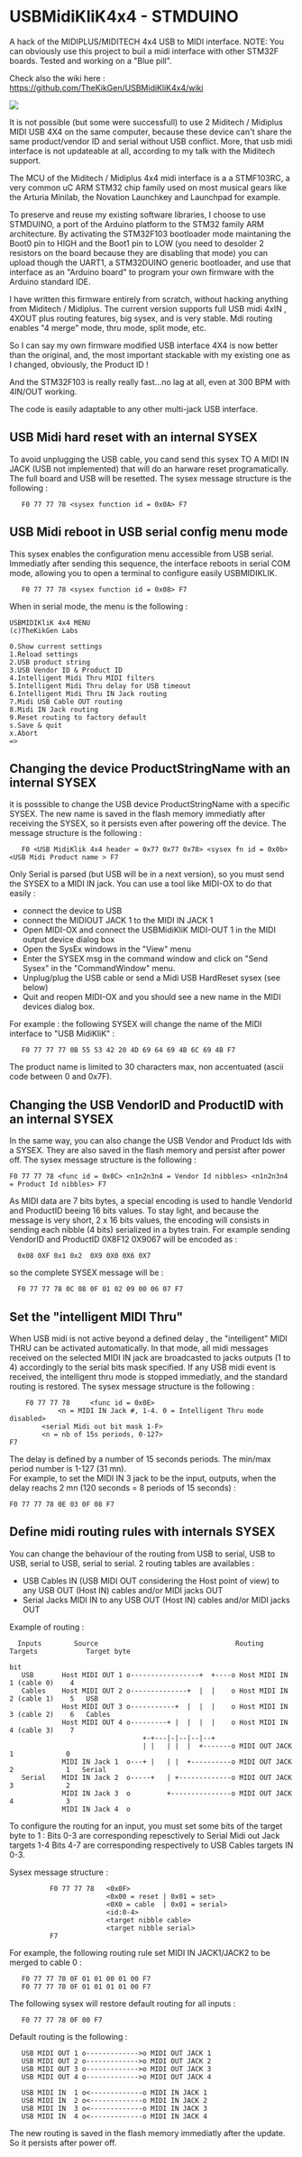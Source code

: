 # USBMidiKliK4x4 - STMDUINO
A hack of the MIDIPLUS/MIDITECH 4x4 USB to MIDI interface.
NOTE: You can obviously use this project to buil a midi interface with other STM32F boards. 
Tested and working on a "Blue pill".

Check also the wiki here : https://github.com/TheKikGen/USBMidiKliK4x4/wiki

<img border="0" src="https://medias.audiofanzine.com/images/normal/miditech-midiface-4x4-1642123.jpg"  />

It is not possible (but some were successfull) to use 2 Miditech / Midiplus MIDI USB 4X4 on the same computer, because these device can't share the same product/vendor ID and serial without USB conflict. More, that usb midi interface is not updateable at all, according to my talk with the Miditech support.

The MCU of the Miditech / Midiplus 4x4 midi interface is a a STMF103RC, a very common uC ARM STM32 chip family used on most musical gears like the Arturia Minilab, the Novation Launchkey and Launchpad for example. 

To preserve and reuse my existing software libraries, I choose to use STMDUINO, a port of the Arduino platform to the STM32 family ARM architecture. By activating the STM32F103 bootloader mode maintaning the Boot0 pin to HIGH and the Boot1 pin to LOW (you need to desolder 2 resistors on the board because they are disabling that mode) you can upload though the UART1, a STM32DUINO generic bootloader, and use that interface as an "Arduino board" to program your own firmware with the Arduino standard IDE.

I have written this firmware entirely from scratch, without hacking anything from Miditech / Midiplus. 
The current version supports full USB midi 4xIN , 4XOUT plus routing features, big sysex, and is very stable.
Mdi routing enables "4 merge" mode, thru mode, split mode, etc.  

So I can say my own firmware modified USB interface 4X4 is now better than the original, and, the most important stackable with my existing one as I changed, obviously,  the Product ID !  

And the STM32F103 is really really fast...no lag at all, even at 300 BPM with 4IN/OUT working.

The code is easily adaptable to any other multi-jack USB interface.

## USB Midi hard reset with an internal SYSEX

To avoid unplugging the USB cable, you cand send this sysex TO A MIDI IN JACK (USB not implemented) that will do an harware reset programatically.  The full board and USB will be resetted. The sysex message structure is the following :

       F0 77 77 78 <sysex function id = 0x0A> F7

## USB Midi reboot in USB serial config menu mode

This sysex enables the configuration menu accessible from USB serial.  Immediatly after sending this sequence, the interface reboots in serial COM mode, allowing you to open a terminal to configure easily USBMIDIKLIK.

       F0 77 77 78 <sysex function id = 0x08> F7

When in serial mode, the menu is the following :

	USBMIDIKliK 4x4 MENU
	(c)TheKikGen Labs                                                                             

	0.Show current settings                                                         
	1.Reload settings                                                               
	2.USB product string                                                            
	3.USB Vendor ID & Product ID                                                    
	4.Intelligent Midi Thru MIDI filters                                            
	5.Intelligent Midi Thru delay for USB timeout                                   
	6.Intelligent Midi Thru IN Jack routing                                         
	7.Midi USB Cable OUT routing                                                    
	8.Midi IN Jack routing                                                          
	9.Reset routing to factory default                                              
	s.Save & quit                                                                   
	x.Abort                                                                         
	=>         

## Changing the device ProductStringName with an internal SYSEX

it is posssible to change the USB device ProductStringName with a specific SYSEX. The new name is saved in the flash memory immediatly after receiving the SYSEX, so it persists even after powering off the device.   The message structure is the following :

       F0 <USB MidiKlik 4x4 header = 0x77 0x77 0x78> <sysex fn id = 0x0b> <USB Midi Product name > F7

Only Serial is parsed (but USB will be in a next version), so you must send the SYSEX to a MIDI IN jack.
You can use a tool like MIDI-OX to do that easily :
- connect the device to USB 
- connect the MIDIOUT JACK 1 to the MIDI IN JACK 1
- Open MIDI-OX and connect the USBMidiKliK MIDI-OUT 1 in the MIDI output device dialog box
- Open the SysEx windows in the "View" menu
- Enter the SYSEX msg in the command window and click on "Send Sysex" in the "CommandWindow" menu.  
- Unplug/plug the USB cable or send a Midi USB HardReset sysex (see below)
- Quit and reopen MIDI-OX and you should see a new name in the MIDI devices dialog box.

For example : the following SYSEX will change the name of the MIDI interface to "USB MidiKliK" :

       F0 77 77 77 0B 55 53 42 20 4D 69 64 69 4B 6C 69 4B F7

The product name is limited to 30 characters max, non accentuated (ascii code between 0 and 0x7F).

## Changing the USB VendorID and ProductID with an internal SYSEX

In the same way, you can also change the USB Vendor and Product Ids with a SYSEX. They are also saved in the flash memory and persist after power off. The sysex message structure is the following :

    F0 77 77 78 <func id = 0x0C> <n1n2n3n4 = Vendor Id nibbles> <n1n2n3n4 = Product Id nibbles> F7

As MIDI data are 7 bits bytes, a special encoding is used to handle VendorId and ProductID beeing 16 bits values.  To stay light, and because the message is very short, 2 x 16 bits values, the encoding will consists in sending each nibble (4 bits) serialized in a bytes train. For example sending VendorID and ProductID 0X8F12 0X9067 will be encoded as :
			
      0x08 0XF 0x1 0x2  0X9 0X0 0X6 0X7

so the complete SYSEX message will be :

      F0 77 77 78 0C 08 0F 01 02 09 00 06 07 F7

## Set the "intelligent MIDI Thru" 

When USB midi is not active beyond a defined delay , the "intelligent" MIDI THRU can be activated automatically.
In that mode, all midi messages received on the selected MIDI IN jack are broadcasted to jacks outputs (1 to 4) accordingly to the serial bits mask specified.  If any USB midi event is received, the intelligent thru mode is stopped immediatly, and the standard routing is restored. The sysex message structure is the following :

    	F0 77 77 78 	<func id = 0x0E> 
    			<n = MIDI IN Jack #, 1-4. 0 = Intelligent Thru mode disabled>
			<serial Midi out bit mask 1-F>
			<n = nb of 15s periods, 0-127> 
	F7

The delay is defined by a number of 15 seconds periods. The min/max period number is 1-127 (31 mn).  
For example, to set the MIDI IN 3 jack to be the input, outputs,  when the delay reachs 2 mn (120 seconds = 8 periods of 15 seconds) :

    F0 77 77 78 0E 03 0F 08 F7

## Define midi routing rules with internals SYSEX

You can change the behaviour of the routing from USB to serial, USB to USB, serial to USB, serial to serial.
2 routing tables are availables :

- USB Cables IN (USB MIDI OUT considering the Host point of view) to any USB OUT (Host IN) cables and/or MIDI jacks OUT 
- Serial Jacks MIDI IN to any USB OUT (Host IN) cables and/or MIDI jacks OUT 

Example of routing :
                  
      Inputs        Source                                  Routing Targets            Target byte
                                                                                           bit
       USB       Host MIDI OUT 1 o-----------------+  +----o Host MIDI IN 1 (cable 0)    4                           
       Cables    Host MIDI OUT 2 o--------------+  |  |    o Host MIDI IN 2 (cable 1)    5   USB
                 Host MIDI OUT 3 o-----------+  |  |  |    o Host MIDI IN 3 (cable 2)    6   Cables
                 Host MIDI OUT 4 o---------+ |  |  |  |    o Host MIDI IN 4 (cable 3)    7
                                     +-+---|-|--|--|--+ 
                                     | |   | |  |  +-------o MIDI OUT JACK 1             0
                 MIDI IN Jack 1  o---+ |   | |  +----------o MIDI OUT JACK 2             1   Serial 
       Serial    MIDI IN Jack 2  o-----+   | +-------------o MIDI OUT JACK 3             2
                 MIDI IN Jack 3  o         +---------------o MIDI OUT JACK 4             3
                 MIDI IN Jack 4  o

To configure the routing for an input, you must set some bits of the target byte to 1 :
Bits 0-3 are corresponding repesctively to Serial Midi out Jack targets 1-4
Bits 4-7 are corresponding respectively to USB Cables targets IN 0-3.

Sysex message structure :

              F0 77 77 78   <0x0F> 
                            <0x00 = reset | 0x01 = set> 
                            <0X0 = cable  | 0x01 = serial> 
                            <id:0-4> 
                            <target nibble cable> 
                            <target nibble serial> 
              F7
                     
For example, the following routing rule set MIDI IN JACK1/JACK2 to be merged to cable 0 :

       F0 77 77 78 0F 01 01 00 01 00 F7
       F0 77 77 78 0F 01 01 01 01 00 F7
       
The following sysex will restore default routing for all inputs :

       F0 77 77 78 0F 00 F7

Default routing is the following :

       USB MIDI OUT 1 o------------->o MIDI OUT JACK 1 
       USB MIDI OUT 2 o------------->o MIDI OUT JACK 2 
       USB MIDI OUT 3 o------------->o MIDI OUT JACK 3 
       USB MIDI OUT 4 o------------->o MIDI OUT JACK 4 

       USB MIDI IN  1 o<-------------o MIDI IN JACK 1 
       USB MIDI IN  2 o<-------------o MIDI IN JACK 2 
       USB MIDI IN  3 o<-------------o MIDI IN JACK 3 
       USB MIDI IN  4 o<-------------o MIDI IN JACK 4 

The new routing is saved in the flash memory immediatly after the update. So it persists after power off.
